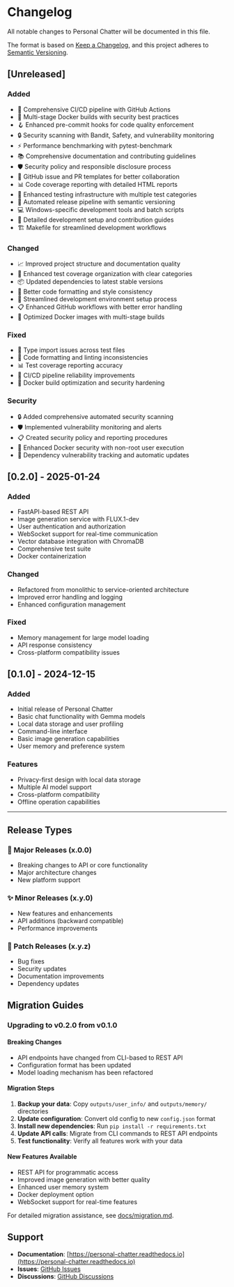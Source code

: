 # Changelog

All notable changes to Personal Chatter will be documented in this file.

The format is based on [Keep a Changelog](https://keepachangelog.com/en/1.0.0/),
and this project adheres to [Semantic Versioning](https://semver.org/spec/v2.0.0.html).

## [Unreleased]

### Added
- 🔧 Comprehensive CI/CD pipeline with GitHub Actions
- 🐳 Multi-stage Docker builds with security best practices
- 🪝 Enhanced pre-commit hooks for code quality enforcement
- 🔒 Security scanning with Bandit, Safety, and vulnerability monitoring
- ⚡ Performance benchmarking with pytest-benchmark
- 📚 Comprehensive documentation and contributing guidelines
- 🛡️ Security policy and responsible disclosure process
- 🎯 GitHub issue and PR templates for better collaboration
- 📊 Code coverage reporting with detailed HTML reports
- 🧪 Enhanced testing infrastructure with multiple test categories
- 🔄 Automated release pipeline with semantic versioning
- 💻 Windows-specific development tools and batch scripts
- 📝 Detailed development setup and contribution guides
- 🏗️ Makefile for streamlined development workflows

### Changed
- 📈 Improved project structure and documentation quality
- 🧪 Enhanced test coverage organization with clear categories
- 📦 Updated dependencies to latest stable versions
- 🎨 Better code formatting and style consistency
- 🔧 Streamlined development environment setup process
- 📋 Enhanced GitHub workflows with better error handling
- 🐳 Optimized Docker images with multi-stage builds

### Fixed
- 🔧 Type import issues across test files
- 🎨 Code formatting and linting inconsistencies  
- 📊 Test coverage reporting accuracy
- 🔄 CI/CD pipeline reliability improvements
- 🐳 Docker build optimization and security hardening

### Security
- 🔒 Added comprehensive automated security scanning
- 🛡️ Implemented vulnerability monitoring and alerts
- 📋 Created security policy and reporting procedures
- 🔐 Enhanced Docker security with non-root user execution
- 🚨 Dependency vulnerability tracking and automatic updates

## [0.2.0] - 2025-01-24

### Added
- FastAPI-based REST API
- Image generation service with FLUX.1-dev
- User authentication and authorization
- WebSocket support for real-time communication
- Vector database integration with ChromaDB
- Comprehensive test suite
- Docker containerization

### Changed
- Refactored from monolithic to service-oriented architecture
- Improved error handling and logging
- Enhanced configuration management

### Fixed
- Memory management for large model loading
- API response consistency
- Cross-platform compatibility issues

## [0.1.0] - 2024-12-15

### Added
- Initial release of Personal Chatter
- Basic chat functionality with Gemma models
- Local data storage and user profiling
- Command-line interface
- Basic image generation capabilities
- User memory and preference system

### Features
- Privacy-first design with local data storage
- Multiple AI model support
- Cross-platform compatibility
- Offline operation capabilities

---

## Release Types

### 🚀 Major Releases (x.0.0)
- Breaking changes to API or core functionality
- Major architecture changes
- New platform support

### ✨ Minor Releases (x.y.0)
- New features and enhancements
- API additions (backward compatible)
- Performance improvements

### 🐛 Patch Releases (x.y.z)
- Bug fixes
- Security updates
- Documentation improvements
- Dependency updates

## Migration Guides

### Upgrading to v0.2.0 from v0.1.0

#### Breaking Changes
- API endpoints have changed from CLI-based to REST API
- Configuration format has been updated
- Model loading mechanism has been refactored

#### Migration Steps
1. **Backup your data**: Copy `outputs/user_info/` and `outputs/memory/` directories
2. **Update configuration**: Convert old config to new `config.json` format
3. **Install new dependencies**: Run `pip install -r requirements.txt`
4. **Update API calls**: Migrate from CLI commands to REST API endpoints
5. **Test functionality**: Verify all features work with your data

#### New Features Available
- REST API for programmatic access
- Improved image generation with better quality
- Enhanced user memory system
- Docker deployment option
- WebSocket support for real-time features

For detailed migration assistance, see [docs/migration.md](docs/migration.md).

## Support

- **Documentation**: [https://personal-chatter.readthedocs.io](https://personal-chatter.readthedocs.io)
- **Issues**: [GitHub Issues](https://github.com/your-org/personal-chatter/issues)
- **Discussions**: [GitHub Discussions](https://github.com/your-org/personal-chatter/discussions)
